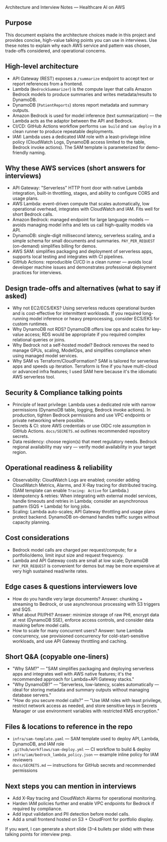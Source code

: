Architecture and Interview Notes — Healthcare AI on AWS

Purpose
-------
This document explains the architecture choices made in this project and provides concise, high-value talking points you can use in interviews. Use these notes to explain why each AWS service and pattern was chosen, trade-offs considered, and operational concerns.

High-level architecture
-----------------------
- API Gateway (REST) exposes a `/summarize` endpoint to accept text or report references from a frontend.
- Lambda (`BedrockSummarizer`) is the compute layer that calls Amazon Bedrock models to produce summaries and writes metadata/results to DynamoDB.
- DynamoDB (`PatientReports`) stores report metadata and summary outputs.
- Amazon Bedrock is used for model inference (text summarization) — the Lambda acts as the adaptor between the API and Bedrock.
- CI/CD: GitHub Actions workflow performs `sam build` and `sam deploy` in a clean runner to produce repeatable deployments.
- IAM: Lambda uses a dedicated IAM role with a least-privilege inline policy (CloudWatch Logs, DynamoDB access limited to the table, Bedrock invoke actions). The SAM template is parameterized for demo-friendly naming.

Why these AWS services (short answers for interviews)
----------------------------------------------------
- API Gateway: "Serverless" HTTP front door with native Lambda integration, built-in throttling, stages, and ability to configure CORS and usage plans.
- AWS Lambda: event-driven compute that scales automatically, low operational overhead, integrates with CloudWatch and IAM. Fits well for short Bedrock calls.
- Amazon Bedrock: managed endpoint for large language models — avoids managing model infra and lets us call high-quality models via API.
- DynamoDB: single-digit millisecond latency, serverless scaling, and a simple schema for small documents and summaries. `PAY_PER_REQUEST` (on-demand) simplifies billing for demos.
- AWS SAM: simplifies packaging and deployment of serverless apps, supports local testing and integrates with CI pipelines.
- GitHub Actions: reproducible CI/CD in a clean runner — avoids local developer machine issues and demonstrates professional deployment practices for interviews.

Design trade-offs and alternatives (what to say if asked)
--------------------------------------------------------
- Why not EC2/ECS/EKS? Using serverless reduces operational burden and is cost-effective for intermittent workloads. If you required long-running model inference or heavy preprocessing, consider ECS/EKS for custom runtimes.
- Why DynamoDB not RDS? DynamoDB offers low ops and scales for key-value access; RDS would be appropriate if you required complex relational queries or joins.
- Why Bedrock not a self-hosted model? Bedrock removes the need to manage GPUs, scaling, ModelOps, and simplifies compliance when using managed model services.
- Why SAM vs Terraform/CloudFormation? SAM is tailored for serverless apps and speeds up iteration. Terraform is fine if you have multi-cloud or advanced infra features; I used SAM here because it's the idiomatic AWS serverless tool.

Security & Compliance talking points
-----------------------------------
- Principle of least privilege: Lambda uses a dedicated role with narrow permissions (DynamoDB table, logging, Bedrock invoke actions). In production, tighten Bedrock permissions and use VPC endpoints or private networking where possible.
- Secrets & CI: store AWS credentials or use OIDC role assumption in GitHub Actions. `docs/SECRETS.md` outlines recommended repository secrets.
- Data residency: choose region(s) that meet regulatory needs. Bedrock regional availability may vary — verify model availability in your target region.

Operational readiness & reliability
----------------------------------
- Observability: CloudWatch Logs are enabled; consider adding CloudWatch Metrics, Alarms, and X-Ray tracing for distributed tracing. (SAM template can enable `Tracing: Active` for Lambda.)
- Idempotency & retries: When integrating with external model services, handle timeouts and retries in Lambda; consider an asynchronous pattern (SQS + Lambda) for long jobs.
- Scaling: Lambda auto-scales; API Gateway throttling and usage plans protect backend. DynamoDB on-demand handles traffic surges without capacity planning.

Cost considerations
-------------------
- Bedrock model calls are charged per request/compute; for a portfolio/demo, limit input size and request frequency.
- Lambda and API Gateway costs are small at low scale; DynamoDB `PAY_PER_REQUEST` is convenient for demos but may be more expensive at very high sustained read/write rates.

Edge cases & questions interviewers love
---------------------------------------
- How do you handle very large documents? Answer: chunking + streaming to Bedrock, or use asynchronous processing with S3 triggers and SQS.
- What about PII/PHI? Answer: minimize storage of raw PHI, encrypt data at rest (DynamoDB SSE), enforce access controls, and consider data masking before model calls.
- How to scale for many concurrent users? Answer: tune Lambda concurrency, use provisioned concurrency for cold-start-sensitive workloads, and use API Gateway throttling and caching.

Short Q&A (copyable one-liners)
-------------------------------
- "Why SAM?" — "SAM simplifies packaging and deploying serverless apps and integrates well with AWS native features; it's the recommended approach for Lambda+API Gateway stacks."
- "Why DynamoDB?" — "Serverless, low-latency, scales automatically — ideal for storing metadata and summary outputs without managing database servers."
- "How do you secure model calls?" — "Use IAM roles with least privilege, restrict network access as needed, and store sensitive keys in Secrets Manager or use environment variables with restricted KMS encryption."

Files & locations to reference in the repo
-----------------------------------------
- `infra/sam-template.yaml` — SAM template used to deploy API, Lambda, DynamoDB, and IAM role
- `.github/workflows/sam-deploy.yml` — CI workflow to build & deploy
- `infra/iam/bedrock_lambda_policy.json` — example inline policy for IAM reviewers
- `docs/SECRETS.md` — instructions for GitHub secrets and recommended permissions

Next steps you can mention in interviews
---------------------------------------
- Add X-Ray tracing and CloudWatch Alarms for operational monitoring.
- Harden IAM policies further and enable VPC endpoints for Bedrock if required by compliance.
- Add input validation and PII detection before model calls.
- Add a small frontend hosted on S3 + CloudFront for portfolio display.

If you want, I can generate a short slide (3–4 bullets per slide) with these talking points for interview prep.
